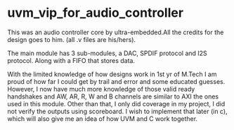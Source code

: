 # uvm_vip_for_audio_controller


This was an audio controller core by ultra-embedded.All the credits for the design goes to him. (all .v files are his/hers).


The main module has 3 sub-modules, a DAC, SPDIF protocol and I2S protocol.
Along with a FIFO that stores data.

With the limited knowledge of how designs work in 1st yr of M.Tech I am proud of how far I could get by trail and error and some educated guesses. 
However, I now have much more knowledge of those valid ready handshakes and AW, AR, R, W and B channels are similar to AXI the ones used in this module. 
Other than that, I only did coverage in my project, I did not verify the outputs using scoreboard. I wish to implement that later (in c), which will also give me an idea of how UVM and C work together.


